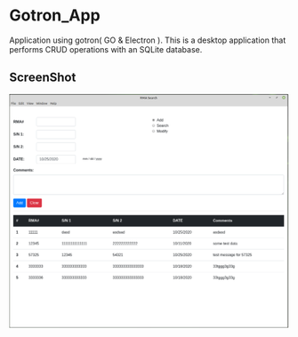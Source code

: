 # Gotron_App
Application using gotron( GO & Electron ). This is a desktop application that performs CRUD operations with an SQLite database.
## ScreenShot
![Image of Todo List](gotron.png)
